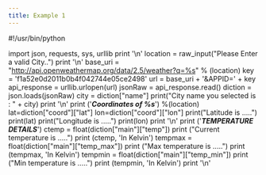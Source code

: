 ```yaml
---
title: Example 1
---
```

#!/usr/bin/python

import json, requests, sys, urllib
print '\n'
location = raw_input("Please Enter a valid City..")
print '\n'
base_uri = "http://api.openweathermap.org/data/2.5/weather?q=%s" % (location)
key = 'f1a52e0d2011b0b4f042744e05ce2498'
url = base_uri + '&APPID=' + key
api_response = urllib.urlopen(url)
jsonRaw = api_response.read()
diction = json.loads(jsonRaw)
city = diction["name"]
print("City name you selected is : " + city)
print '\n'
print ('*******Coordinates of %s*******') %(location)
lat=diction["coord"]["lat"]
lon=diction["coord"]["lon"]
print("Latitude is .....")
print(lat)
print("Longitude is .....")
print(lon)
print '\n'
print ('*******TEMPERATURE DETAILS*******')
ctemp = float(diction["main"]["temp"])
print ("Current temperature is .....")
print (ctemp, 'In Kelvin')
tempmax = float(diction["main"]["temp_max"])
print ("Max temperature is .....")
print (tempmax, 'In Kelvin')
tempmin = float(diction["main"]["temp_min"])
print ("Min temperature is .....")
print (tempmin, 'In Kelvin')
print '\n'

